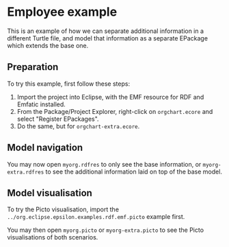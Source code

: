 # Employee example

This is an example of how we can separate additional information in
a different Turtle file, and model that information as a separate
EPackage which extends the base one.

## Preparation

To try this example, first follow these steps:

1. Import the project into Eclipse, with the EMF resource for RDF and Emfatic installed.
1. From the Package/Project Explorer, right-click on `orgchart.ecore` and select "Register EPackages".
1. Do the same, but for `orgchart-extra.ecore`.

## Model navigation

You may now open `myorg.rdfres` to only see the base information, or `myorg-extra.rdfres` to see the additional information laid on top of the base model.

## Model visualisation

To try the Picto visualisation, import the `../org.eclipse.epsilon.examples.rdf.emf.picto` example first.

You may then open `myorg.picto` or `myorg-extra.picto` to see the Picto visualisations of both scenarios.